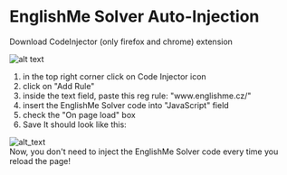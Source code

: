 # EnglishMe Solver Auto-Injection
 Download CodeInjector (only firefox and chrome) extension
 
 
 
 ![alt text](https://github.com/Altwer/englishme-solverrrr/blob/main/codeinjlogo.png) 
 1. in the top right corner click on Code Injector icon
 2. click on "Add Rule"
 3. inside the text field, paste this reg rule: "www\.englishme\.cz\/" 
 4. insert the EnglishMe Solver code into "JavaScript" field
 5. check the "On page load" box
 6. Save 
 It should look like this:





 ![alt_text](https://github.com/Altwer/englishme-solverrrr/blob/main/codeinjmenu.png)  
 Now, you don't need to inject the EnglishMe Solver code every time you reload the page!

